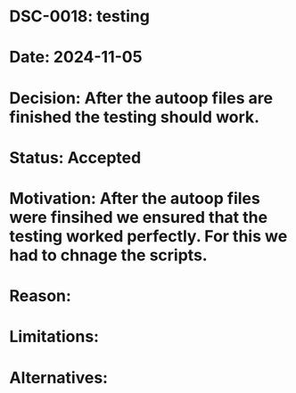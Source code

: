 # DSC-0018: testing
# Date: 2024-11-05
# Decision: After the autoop files are finished the testing should work. 
# Status: Accepted
# Motivation: After the autoop files were finsihed we ensured that the testing worked perfectly. For this we had to chnage the scripts.  
# Reason:
# Limitations:
# Alternatives: